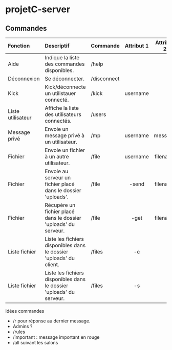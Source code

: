 # projetC-server


## Commandes
| Fonction          | Descriptif                                                           | Commande    | Attribut 1 | Attribut 2 |
|:------------------|:---------------------------------------------------------------------|:------------|:----------:|:----------:|
| Aide              | Indique la liste des commandes disponibles.                          | /help       |            |            |
| Déconnexion       | Se déconnecter.                                                      | /disconnect |            |            |
| Kick              | Kick/déconnecte un utilistauer connecté.                             | /kick       |  username  |            |
| Liste utilisateur | Affiche la liste des utilisateurs connectés.                         | /users      |            |            |
| Message privé     | Envoie un message privé à un utilisateur.                            | /mp         |  username  |  message   |
| Fichier           | Envoie un fichier à un autre utilisateur.                            | /file       |  username  |  filename  |
| Fichier           | Envoie au serveur un fichier placé dans le dossier 'uploads'.        | /file       |   -send    |  filename  |
| Fichier           | Récupère un fichier placé dans le dossier 'uploads' du serveur.      | /file       |    -get    |  filename  |
| Liste fichier     | Liste les fichiers disponibles dans le dossier 'uploads' du client.  | /files      |     -c     |            |
| Liste fichier     | Liste les fichiers disponibles dans le dossier 'uploads' du serveur. | /files      |     -s     |            |


Idées commandes
- /r pour réponse au dernier message. 
- Admins ? 
- /rules
- /important : message important en rouge
- /all suivant les salons
